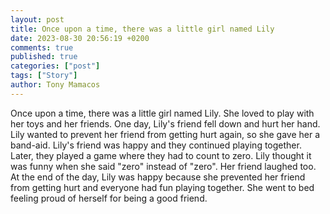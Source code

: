 ```yaml
---
layout: post
title: Once upon a time, there was a little girl named Lily
date: 2023-08-30 20:56:19 +0200
comments: true
published: true
categories: ["post"]
tags: ["Story"]
author: Tony Mamacos
---
```

Once upon a time, there was a little girl named Lily. She loved to play with her toys and her friends. One day, Lily's friend fell down and hurt her hand. Lily wanted to prevent her friend from getting hurt again, so she gave her a band-aid.
Lily's friend was happy and they continued playing together. Later, they played a game where they had to count to zero. Lily thought it was funny when she said "zero" instead of "zero". Her friend laughed too.
At the end of the day, Lily was happy because she prevented her friend from getting hurt and everyone had fun playing together. She went to bed feeling proud of herself for being a good friend.

